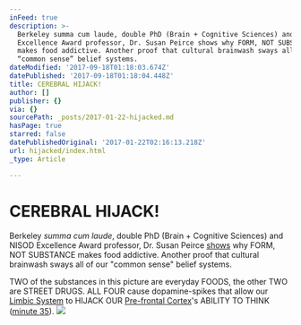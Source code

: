 ```yaml
---
inFeed: true
description: >-
  Berkeley summa cum laude, double PhD (Brain + Cognitive Sciences) and NISOD
  Excellence Award professor, Dr. Susan Peirce shows why FORM, NOT SUBSTANCE
  makes food addictive. Another proof that cultural brainwash sways all of our
  “common sense” belief systems. 
dateModified: '2017-09-18T01:18:03.674Z'
datePublished: '2017-09-18T01:18:04.448Z'
title: CEREBRAL HIJACK!
author: []
publisher: {}
via: {}
sourcePath: _posts/2017-01-22-hijacked.md
hasPage: true
starred: false
datePublishedOriginal: '2017-01-22T02:16:13.218Z'
url: hijacked/index.html
_type: Article

---
```

# **CEREBRAL HIJACK!**

Berkeley _summa cum laude_, double PhD (Brain + Cognitive Sciences) and NISOD Excellence Award professor, Dr. Susan Peirce [shows][0] why FORM, NOT SUBSTANCE makes food addictive. Another proof that cultural brainwash sways all of our "common sense" belief systems. 

TWO of the substances in this picture are everyday FOODS, the other TWO are STREET DRUGS. ALL FOUR cause dopamine-spikes that allow our [Limbic System][1] to HIJACK OUR [Pre-frontal Cortex][2]'s ABILITY TO THINK ([minute 35][0]).
![](https://s3-us-west-2.amazonaws.com/the-grid-img/p/1832a27444f6cf2b56ca82ee31253801289c3b32.png)

[0]: https://www.youtube.com/watch?v=J5YvefCIqHk
[1]: https://www.reference.com/science/limbic-system-39014f3c7323b28c?qo=cdpArticles
[2]: https://www.reference.com/science/prefrontal-cortex-3a271896b743339b
